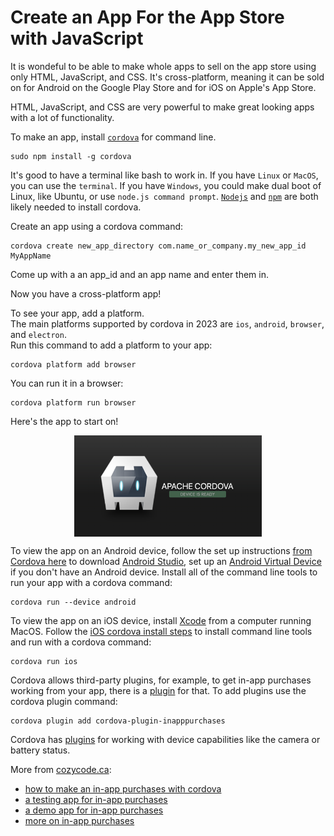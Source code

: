 
# Create an App For the App Store with JavaScript

It is wondeful to be able to make whole apps to sell on the app store using only HTML, JavaScript, and CSS. It's cross-platform, meaning it can be sold on for Android on the Google Play Store and for iOS on Apple's App Store.

HTML, JavaScript, and CSS are very powerful to make great looking apps with a lot of functionality.

To make an app, install [`cordova`](https://cordova.apache.org/) for command line.

```properties
sudo npm install -g cordova
```

It's good to have a terminal like bash to work in. If you have `Linux` or `MacOS`, you can use the `terminal`. If you have `Windows`, you could make dual boot of Linux, like Ubuntu, or use `node.js command prompt`. [`Nodejs`](https://nodejs.org/en/) and [`npm`](https://www.npmjs.com) are both likely needed to install cordova.

Create an app using a cordova command:
```properties
cordova create new_app_directory com.name_or_company.my_new_app_id MyAppName 
```
Come up with a an app_id and an app name and enter them in.

Now you have a cross-platform app!

To see your app, add a platform. <br/>
The main platforms supported by cordova in 2023 are `ios`, `android`, `browser`, and `electron`. <br/>
Run this command to add a platform to your app:
```properties
cordova platform add browser
```

You can run it in a browser:
```properties
cordova platform run browser
```

Here's the app to start on!
<p align="center">
<img src="https://github.com/cozycodegh/cozycode.ca/raw/main/pics/cordova.png" alt="cordova app" width="300" align="center" />
</p>

To view the app on an Android device, follow the set up instructions [from Cordova here](https://cordova.apache.org/docs/en/11.x/guide/platforms/android/index.html) to download [Android Studio](https://developer.android.com/studio/index.html), set up an [Android Virtual Device](https://developer.android.com/studio/run/managing-avds.html) if you don't have an Android device. Install all of the command line tools to run your app with a cordova command:
```properties
cordova run --device android
```

To view the app on an iOS device, install [Xcode](
https://developer.apple.com/xcode/) from a computer running MacOS. Follow the [iOS cordova install steps](https://cordova.apache.org/docs/en/11.x/guide/platforms/ios/index.html) to install command line tools and run with a cordova command:
```properties
cordova run ios
```

Cordova allows third-party plugins, for example, to get in-app purchases working from your app, there is a [plugin](https://github.com/cozycodegh/cordova-plugin-inapppurchases) for that. To add plugins use the cordova plugin command:
```
cordova plugin add cordova-plugin-inapppurchases
```
Cordova has [plugins](https://cordova.apache.org/plugins/) for working with device capabilities like the camera or battery status.

More from [cozycode.ca](https://cozycode.ca):  
  * [how to make an in-app purchases with cordova](https://cozycode.ca/post?pon=cordova-plugin-inapppurchases)
  * [a testing app for in-app purchases](https://cozycode.ca/post?pon=cordova-plugin-inapppurchases-TEST-APP)
  * [a demo app for in-app purchases](https://cozycode.ca/post?pon=cordova-plugin-inapppurchases-DEMO-APP)
  * [more on in-app purchases](https://cozycode.ca/post?pon=cordova-plugin-inapppurchases-backupreadme)
